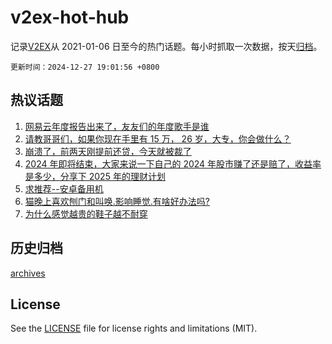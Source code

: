 # v2ex-hot-hub

 记录[V2EX](https://www.v2ex.com/)从 2021-01-06 日至今的热门话题。每小时抓取一次数据，按天[归档](archives)。

`更新时间：2024-12-27 19:01:56 +0800`

## 热议话题

1. [网易云年度报告出来了，友友们的年度歌手是谁](https://www.v2ex.com/t/1100594)
1. [请教哥哥们，如果你现在手里有 15 万， 26 岁，大专，你会做什么？](https://www.v2ex.com/t/1100524)
1. [崩溃了，前两天刚提前还贷，今天就被裁了](https://www.v2ex.com/t/1100584)
1. [2024 年即将结束，大家来说一下自己的 2024 年股市赚了还是赔了，收益率是多少，分享下 2025 年的理财计划](https://www.v2ex.com/t/1100585)
1. [求推荐--安卓备用机](https://www.v2ex.com/t/1100601)
1. [猫晚上喜欢刨门和叫唤.影响睡觉.有啥好办法吗?](https://www.v2ex.com/t/1100605)
1. [为什么感觉越贵的鞋子越不耐穿](https://www.v2ex.com/t/1100610)

## 历史归档

[archives](archives)

## License

See the [LICENSE](LICENSE) file for license rights and limitations (MIT).
